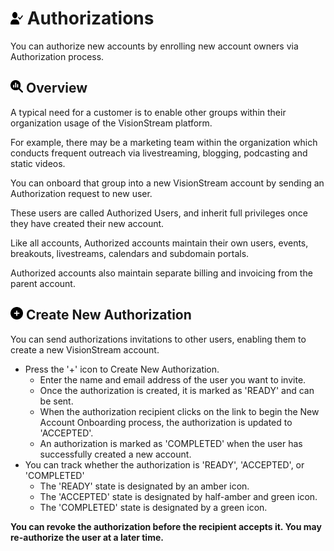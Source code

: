 # <img src="https://raw.githubusercontent.com/vishaldhole173/pro-stream-documentation/main/fontawesome/svgs/solid/user-check.svg" width="20" height="20"> Authorizations

You can authorize new accounts by enrolling new account owners via Authorization process. 

## <img src="https://raw.githubusercontent.com/vishaldhole173/pro-stream-documentation/main/fontawesome/svgs/solid/magnifying-glass-chart.svg" width="20" height="20"> Overview

A typical need for a customer is to enable other groups within their organization usage of the VisionStream platform.

For example, there may be a marketing team within the organization which conducts frequent outreach via livestreaming, blogging, podcasting and static videos.

You can onboard that group into a new VisionStream account by sending an Authorization request to new user.

These users are called Authorized Users, and inherit full privileges once they have created their new account. 

Like all accounts, Authorized accounts maintain their own users, events, breakouts, livestreams, calendars and subdomain portals.

Authorized accounts also maintain separate billing and invoicing from the parent account.

## <img src="https://raw.githubusercontent.com/vishaldhole173/pro-stream-documentation/main/fontawesome/svgs/solid/circle-plus.svg" width="20" height="20">  Create New Authorization

You can send authorizations invitations to other users, enabling them to create a new VisionStream account.

* Press the '+' icon to Create New Authorization.
    - Enter the name and email address of the user you want to invite.
    - Once the authorization is created, it is marked as 'READY' and can be sent.
    - When the authorization recipient clicks on the link to begin the New Account Onboarding process, the authorization is updated to 'ACCEPTED'.
    - An authorization is marked as 'COMPLETED' when the user has successfully created a new account.
* You can track whether the authorization is 'READY', 'ACCEPTED', or 'COMPLETED'
    - The 'READY' state is designated by an amber icon.
    - The 'ACCEPTED' state is designated by half-amber and green icon.
    - The 'COMPLETED' state is designated by a green icon.

**You can revoke the authorization before the recipient accepts it. You may re-authorize the user at a later time.**




